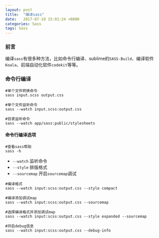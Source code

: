 ```yaml
---
layout: post
title:  "编译sass"
date:   2017-07-10 15:01:24 +0800
categories: Sass
tags: Sass
---
```


### 前言
编译`sass`有很多种方法，比如命令行编译、sublime的`SASS-Build`、编译软件`Koala`、前端自动化软件`codekit`等等。

### 命令行编译

```shell
#单个文件转换命令
sass input.scss output.css

#单个文件监听命令
sass --watch input.scss:output.css

#目录监听命令
sass --watch app/sass:public/stylesheets
```

#### 命令行编译选项
```shell
#查看sass帮助
sass -h
```

- `--watch` 监听命令
- `--style` 排版格式
- `--sourcemap` 开启`sourcemap`调试

```shell
#编译格式
sass --watch input:scss:output.css --style compact

#编译添加调试map
sass --watch input:scss:output.css --sourcemap

#选择编译格式并添加调试map
sass --watch input:scss:output.css --style expanded --sourcemap

#开启debug信息
sass --watch input:scss:output.css --debug-info
```